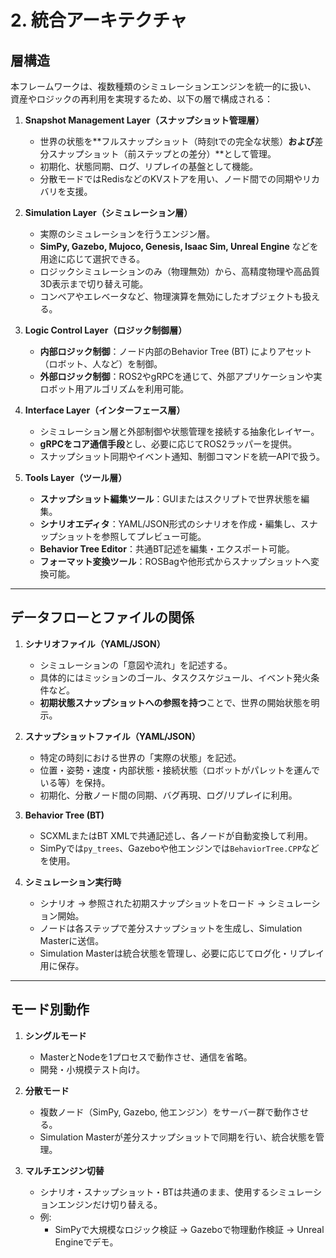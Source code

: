 # 2. 統合アーキテクチャ

## 層構造

本フレームワークは、複数種類のシミュレーションエンジンを統一的に扱い、  
資産やロジックの再利用を実現するため、以下の層で構成される：

1. **Snapshot Management Layer（スナップショット管理層）**  
   - 世界の状態を**フルスナップショット（時刻tでの完全な状態）**および**差分スナップショット（前ステップとの差分）**として管理。  
   - 初期化、状態同期、ログ、リプレイの基盤として機能。
   - 分散モードではRedisなどのKVストアを用い、ノード間での同期やリカバリを支援。

2. **Simulation Layer（シミュレーション層）**  
   - 実際のシミュレーションを行うエンジン層。  
   - **SimPy, Gazebo, Mujoco, Genesis, Isaac Sim, Unreal Engine** などを用途に応じて選択できる。  
   - ロジックシミュレーションのみ（物理無効）から、高精度物理や高品質3D表示まで切り替え可能。
   - コンベアやエレベータなど、物理演算を無効にしたオブジェクトも扱える。

3. **Logic Control Layer（ロジック制御層）**  
   - **内部ロジック制御**：ノード内部のBehavior Tree (BT) によりアセット（ロボット、人など）を制御。  
   - **外部ロジック制御**：ROS2やgRPCを通じて、外部アプリケーションや実ロボット用アルゴリズムを利用可能。

4. **Interface Layer（インターフェース層）**  
   - シミュレーション層と外部制御や状態管理を接続する抽象化レイヤー。
   - **gRPCをコア通信手段**とし、必要に応じてROS2ラッパーを提供。
   - スナップショット同期やイベント通知、制御コマンドを統一APIで扱う。

5. **Tools Layer（ツール層）**  
   - **スナップショット編集ツール**：GUIまたはスクリプトで世界状態を編集。  
   - **シナリオエディタ**：YAML/JSON形式のシナリオを作成・編集し、スナップショットを参照してプレビュー可能。  
   - **Behavior Tree Editor**：共通BT記述を編集・エクスポート可能。  
   - **フォーマット変換ツール**：ROSBagや他形式からスナップショットへ変換可能。

---

## データフローとファイルの関係

1. **シナリオファイル（YAML/JSON）**  
   - シミュレーションの「意図や流れ」を記述する。  
   - 具体的にはミッションのゴール、タスクスケジュール、イベント発火条件など。  
   - **初期状態スナップショットへの参照を持つ**ことで、世界の開始状態を明示。

2. **スナップショットファイル（YAML/JSON）**  
   - 特定の時刻における世界の「実際の状態」を記述。  
   - 位置・姿勢・速度・内部状態・接続状態（ロボットがパレットを運んでいる等）を保持。  
   - 初期化、分散ノード間の同期、バグ再現、ログ/リプレイに利用。

3. **Behavior Tree (BT)**  
   - SCXMLまたはBT XMLで共通記述し、各ノードが自動変換して利用。  
   - SimPyでは`py_trees`、Gazeboや他エンジンでは`BehaviorTree.CPP`などを使用。

4. **シミュレーション実行時**  
   - シナリオ → 参照された初期スナップショットをロード → シミュレーション開始。  
   - ノードは各ステップで差分スナップショットを生成し、Simulation Masterに送信。  
   - Simulation Masterは統合状態を管理し、必要に応じてログ化・リプレイ用に保存。

---

## モード別動作

1. **シングルモード**  
   - MasterとNodeを1プロセスで動作させ、通信を省略。
   - 開発・小規模テスト向け。

2. **分散モード**  
   - 複数ノード（SimPy, Gazebo, 他エンジン）をサーバー群で動作させる。  
   - Simulation Masterが差分スナップショットで同期を行い、統合状態を管理。

3. **マルチエンジン切替**  
   - シナリオ・スナップショット・BTは共通のまま、使用するシミュレーションエンジンだけ切り替える。  
   - 例:  
     - SimPyで大規模なロジック検証 → Gazeboで物理動作検証 → Unreal Engineでデモ。

